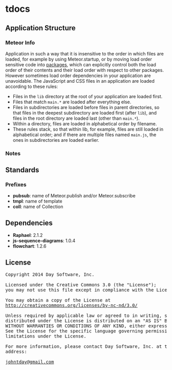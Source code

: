 # tdocs

## Application Structure

### Meteor Info
Application in such a way that it is insensitive to the order in which files are loaded,
for example by using Meteor.startup, or by moving load order sensitive code into [packages](http://docs.meteor.com/#usingpackages),
which can explicitly control both the load order of their contents and their load order with respect to other packages.
However sometimes load order dependencies in your application are unavoidable.
The JavaScript and CSS files in an application are loaded according to these rules:

- Files in the `lib` directory at the root of your application are loaded first.
- Files that match `main.*` are loaded after everything else.
- Files in subdirectories are loaded before files in parent directories, so that files in the deepest subdirectory are loaded first (after `lib`),
and files in the root directory are loaded last (other than `main.*`).
- Within a directory, files are loaded in alphabetical order by filename.
- These rules stack, so that within lib, for example, files are still loaded in alphabetical order; and if there are multiple files named `main.js`,
the ones in subdirectories are loaded earlier.

### Notes


## Standards
### Prefixes
- **pubsub**: name of Meteor.publish and/or Meteor.subscribe
- **tmpl**: name of template
- **coll**: name of Collection

## Dependencies
 - **Raphael**: 2.1.2
 - **js-sequence-diagrams**: 1.0.4
 - **flowchart**: 1.2.6

## License

<pre>
Copyright 2014 Day Software, Inc.

Licensed under the Creative Commons 3.0 (the "License");
you may not use this file except in compliance with the License.

You may obtain a copy of the License at
<a href="http://creativecommons.org/licenses/by-nc-nd/3.0/" target="_blank">http://creativecommons.org/licenses/by-nc-nd/3.0/</a>

Unless required by applicable law or agreed to in writing, software
distributed under the License is distributed on an "AS IS" BASIS,
WITHOUT WARRANTIES OR CONDITIONS OF ANY KIND, either express or implied.
See the License for the specific language governing permissions and
limitations under the License.

For more information, please contact Day Software, Inc. at this
address:

<a href="mailto:johntday@gmail.com" target="_blank">johntday@gmail.com</a>
</pre>
